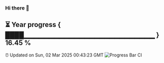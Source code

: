### Hi there 👋
⏳ Year progress { ████▁▁▁▁▁▁▁▁▁▁▁▁▁▁▁▁▁▁▁▁▁▁▁▁▁▁ } 16.45 %
---
⏰ Updated on Sun, 02 Mar 2025 00:43:23 GMT
![Progress Bar CI](https://github.com/Moyi321/Moyi321/workflows/Progress%20Bar%20CI/badge.svg)

